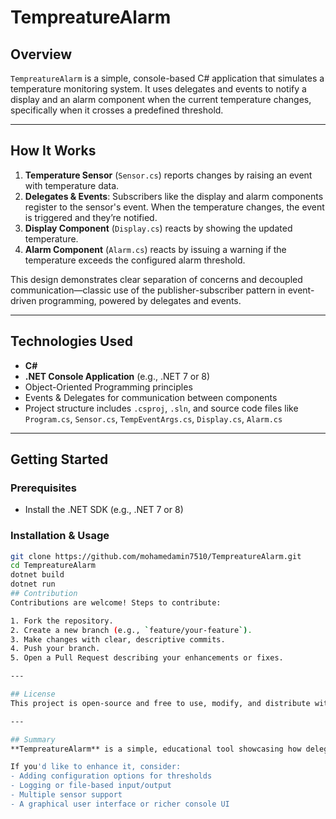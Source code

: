 # TempreatureAlarm

## Overview
`TempreatureAlarm` is a simple, console-based C# application that simulates a temperature monitoring system. It uses delegates and events to notify a display and an alarm component when the current temperature changes, specifically when it crosses a predefined threshold.

---

## How It Works
1. **Temperature Sensor** (`Sensor.cs`) reports changes by raising an event with temperature data.
2. **Delegates & Events**: Subscribers like the display and alarm components register to the sensor's event. When the temperature changes, the event is triggered and they’re notified.
3. **Display Component** (`Display.cs`) reacts by showing the updated temperature.
4. **Alarm Component** (`Alarm.cs`) reacts by issuing a warning if the temperature exceeds the configured alarm threshold.

This design demonstrates clear separation of concerns and decoupled communication—classic use of the publisher-subscriber pattern in event-driven programming, powered by delegates and events.

---

## Technologies Used
- **C#**
- **.NET Console Application** (e.g., .NET 7 or 8)
- Object-Oriented Programming principles
- Events & Delegates for communication between components
- Project structure includes `.csproj`, `.sln`, and source code files like `Program.cs`, `Sensor.cs`, `TempEventArgs.cs`, `Display.cs`, `Alarm.cs`

---

## Getting Started

### Prerequisites
- Install the .NET SDK (e.g., .NET 7 or 8)

### Installation & Usage
```bash
git clone https://github.com/mohamedamin7510/TempreatureAlarm.git
cd TempreatureAlarm
dotnet build
dotnet run
## Contribution
Contributions are welcome! Steps to contribute:

1. Fork the repository.
2. Create a new branch (e.g., `feature/your-feature`).
3. Make changes with clear, descriptive commits.
4. Push your branch.
5. Open a Pull Request describing your enhancements or fixes.

---

## License
This project is open-source and free to use, modify, and distribute without restriction.

---

## Summary
**TempreatureAlarm** is a simple, educational tool showcasing how delegates and events enable decoupled components (sensor, display, alarm) in a console application.  

If you'd like to enhance it, consider:
- Adding configuration options for thresholds
- Logging or file-based input/output
- Multiple sensor support
- A graphical user interface or richer console UI
